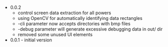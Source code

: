 
* 0.0.2
    * control screen data extraction for all powers
    * using OpenCV for automatically identifying data rectangles
    * -cli parameter now accepts directories with bmp files
    * -debug parameter will generate excessive debugging data in out/ dir
    * removed some unused UI elements
* 0.0.1 - initial version